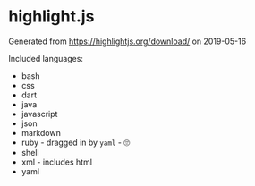 # highlight.js

Generated from https://highlightjs.org/download/ on 2019-05-16

Included languages:

* bash
* css
* dart
* java
* javascript
* json
* markdown
* ruby - dragged in by `yaml` - 🙄
* shell
* xml - includes html
* yaml
